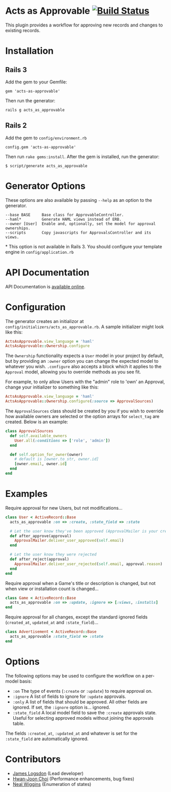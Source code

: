 # Acts as Approvable  [![Build Status](https://secure.travis-ci.org/jlogsdon/acts_as_approvable.png)](http://travis-ci.org/jlogsdon/acts_as_approvable?branch=master)

This plugin provides a workflow for approving new records and changes to existing
records.

Installation
============

Rails 3
-------

Add the gem to your Gemfile:

    gem 'acts-as-approvable'

Then run the generator:

    rails g acts_as_approvable

Rails 2
-------

Add the gem to `config/environment.rb`

    config.gem 'acts-as-approvable'

Then run `rake gems:install`. After the gem is installed, run the generator:

    $ script/generate acts_as_approvable

Generator Options
=================

These options are also available by passing `--help` as an option to the generator.

    --base BASE     Base class for ApprovableController.
    --haml*         Generate HAML views instead of ERB.
    --owner [User]  Enable and, optionally, set the model for approval ownerships.
    --scripts       Copy javascripts for ApprovalsController and its views.

\* This option is not available in Rails 3. You should configure your template engine in `config/application.rb`

API Documentation
=================

API Documentation is [available online](http://rubydoc.info/gems/acts-as-approvable/frames).

Configuration
=============

The generator creates an initializor at `config/initializers/acts_as_approvable.rb`. A sample
initializer might look like this:

```ruby
ActsAsApprovable.view_language = 'haml'
ActsAsApprovable::Ownership.configure
```

The `Ownership` functionality expects a `User` model in your project by default, but by providing
an `:owner` option you can change the expected model to whatever you wish. `.configure` also
accepts a block which it applies to the `Approval` model, allowing you to override methods as
you see fit.

For example, to only allow Users with the "admin" role to 'own' an Approval, change your initializer
to something like this:

```ruby
ActsAsApprovable.view_language = 'haml'
ActsAsApprovable::Ownership.configure(:source => ApprovalSources)
```

The `ApprovalSources` class should be created by you if you wish to override how available owners
are selected or the option arrays for `select_tag` are created. Below is an example:

```ruby
class ApprovalSources
  def self.available_owners
    User.all(:conditions => ['role', 'admin'])
  end

  def self.option_for_owner(owner)
    # default is [owner.to_str, owner.id]
    [owner.email, owner.id]
  end
end
```

Examples
========

Require approval for new Users, but not modifications...

```ruby
class User < ActiveRecord::Base
  acts_as_approvable :on => :create, :state_field => :state

  # Let the user know they've been approved (ApprovalMailer is your creation)
  def after_approve(approval)
    ApprovalMailer.deliver_user_approved(self.email)
  end

  # Let the user know they were rejected
  def after_reject(approval)
    ApprovalMailer.deliver_user_rejected(self.email, approval.reason)
  end
end
```

Require approval when a Game's title or description is changed, but not when view or installation count is changed...

```ruby
class Game < ActiveRecord::Base
  acts_as_approvable :on => :update, :ignore => [:views, :installs]
end
```

Require approval for all changes, except the standard ignored fields (`created_at`, `updated_at` and `:state_field`)...

```ruby
class Advertisement < ActiveRecord::Base
  acts_as_approvable :state_field => :state
end
```

Options
=======

The following options may be used to configure the workflow on a per-model
basis:

 * `:on`            The type of events (`:create` or `:update`) to require approval on.
 * `:ignore`        A list of fields to ignore for `:update` approvals.
 * `:only`          A list of fields that should be approved. All other fields are
                    ignored. If set, the `:ignore` option is... ignored.
 * `:state_field`   A local model field to save the `:create` approvals state. Useful
                    for selecting approved models without joining the approvals table.

The fields `:created_at`, `:updated_at` and whatever is set for the `:state_field`
are automatically ignored.

Contributors
============

 * [James Logsdon](http://github.com/jlogsdon) (Lead developer)
 * [Hwan-Joon Choi](http://github.com/hc5duke) (Performance enhancements, bug fixes)
 * [Neal Wiggins](http://github.com/nwigginsTJ) (Enumeration of states)
